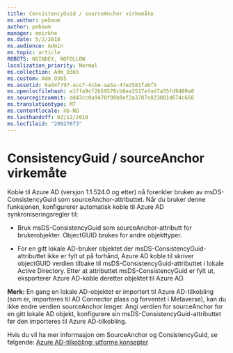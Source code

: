 ```yaml
---
title: ConsistencyGuid / sourceAnchor virkemåte
ms.author: pebaum
author: pebaum
manager: mnirkhe
ms.date: 5/2/2018
ms.audience: Admin
ms.topic: article
ROBOTS: NOINDEX, NOFOLLOW
localization_priority: Normal
ms.collection: Adm_O365
ms.custom: Adm_O365
ms.assetid: 6a44f797-acc7-4cbe-aa5a-47e2581fabf5
ms.openlocfilehash: e1ffa9cf2b59570cb6ea3517efad7a55fd9489a8
ms.sourcegitcommit: dd43cc0a9470f98b8ef2a3787c823801d674c666
ms.translationtype: MT
ms.contentlocale: nb-NO
ms.lasthandoff: 02/12/2019
ms.locfileid: "29927673"
---
```

# <a name="consistencyguid--sourceanchor-behavior"></a>ConsistencyGuid / sourceAnchor virkemåte

Koble til Azure AD (versjon 1.1.524.0 og etter) nå forenkler bruken av msDS-ConsistencyGuid som sourceAnchor-attributtet. Når du bruker denne funksjonen, konfigurerer automatisk koble til Azure AD synkroniseringsregler til:
  
- Bruk msDS-ConsistencyGuid som sourceAnchor-attributt for brukerobjekter. ObjectGUID brukes for andre objekttyper.
    
- For en gitt lokale AD-bruker objektet der msDS-ConsistencyGuid-attributtet ikke er fylt ut på forhånd, Azure AD koble til skriver objectGUID verdien tilbake til msDS-ConsistencyGuid-attributtet i lokale Active Directory. Etter at attributtet msDS-ConsistencyGuid er fylt ut, eksporterer Azure AD-koble deretter objektet til Azure AD.
    
 **Merk:** En gang en lokale AD-objektet er importert til Azure AD-tilkobling (som er, importeres til AD Connector plass og forventet i Metaverse), kan du ikke endre verdien sourceAnchor lenger. Angi verdien for sourceAnchor for en gitt lokale AD objekt, konfigurere sin msDS-ConsistencyGuid-attributtet før den importeres til Azure AD-tilkobling. 
  
Hvis du vil ha mer informasjon om SourceAnchor og ConsistencyGuid, se følgende: [Azure AD-tilkobling: utforme konsepter](https://docs.microsoft.com/azure/active-directory/connect/active-directory-aadconnect-design-concepts)
  

